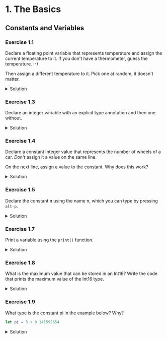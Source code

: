 
# 1. The Basics

## Constants and Variables

### Exercise 1.1

Declare a floating point variable that represents temperature and assign the current
temperature to it. If you don't have a thermometer, guess the temperature. :-)

Then assign a different temperature to it. Pick one at random, it doesn't matter.

<details>
<summary>Solution</summary>
```Swift
var currentTemperature = 18
print(currentTemperature)

currentTemperature = 12
print(currentTemperature)
```
</details>

### Exercise 1.2

Declare a constant integer value that represents the number of seconds in an hour
and assign that number to it on the same line.

Then try to assign a different value to the constant. Why doesn't it work?

<details>
<summary>Solution</summary>
```Swift
let secondsInADay = 3600
print(secondsInADay)

// This does not work, because it is a constant and thus cannot be changed.
secondsInADay = 1337
```
</details>

### Exercise 1.3

Declare an integer variable with an explicit type annotation and then one without.

<details>
<summary>Solution</summary>
```Swift
var someVariable: Int
var someOtherVariable = 1337
```
</details>

### Exercise 1.4

Declare a constant integer value that represents the number of wheels of a car.
*Don't* assign it a value on the same line.

On the next line, assign a value to the constant. Why does this work?

<details>
<summary>Solution</summary>
It works, because the constant can be assigned to once, but it doesn't have to be on the same line.
```Swift
let numberOfWheels: Int
numberOfWheels = 4
print(numberOfWheels)
```
</details>

### Exercise 1.5

Declare the constant π using the name π, which you can type by pressing `alt-p`.

<details>
<summary>Solution</summary>
```Swift
let π = 3.141592654

print(π)
```
</details>

### Exercise 1.6

Declare a variable using an emoji in the name.

<details>
<summary>Solution</summary>
```Swift
let 💩 = "turd"
```
</details>

### Exercise 1.7

Print a variable using the `print()` function.

<details>
<summary>Solution</summary>
```Swift
var year = 2016
print(year)
```
</details>

### Exercise 1.8

What is the maximum value that can be stored in an Int16? Write the code that prints the maximum value of the Int16 type.

<details>
<summary>Solution</summary>
```Swift
print(Int16.max)
```
</details>

### Exercise 1.9

What type is the constant pi in the example below? Why?

```Swift
let pi = 3 + 0.141592654
```

<details>
<summary>Solution</summary>
```Swift
let pi = 3 + 0.141592654

// Print the type of pi. The compiler inferred that it's a Double.
print(type(of: pi))
```
</details>

### Exercise 1.10

What happens if you try the following code? Why?

```Swift
let myNumber: UInt = -17
```

<details>
<summary>Solution</summary>
You get the following compiler error:
```
negative integer '-17' overflows when stored into unsigned type 'UInt'
```

UInt means Unsigned Integer, which means it cannot be negative.

```Swift
print(Int.min)
print(Int.max)

print(UInt.min)
print(UInt.max)
```
</details>


### Exercise 1.11

What happens if you try the following code? Why?

```Swift
let bigNumber: Int16 = 32767 + 1
```

<details>
<summary>Solution</summary>
The compiler reports an overflow error. The max value of Int16 is 32767.
</details>

### Exercise 1.12

Why does the following code not work? What do you need to add to it to make it work,
if we absolutely want to store this value as an integer, i.e. 3, but we don't want
to change the type of the variables?

```Swift
let pi = 3.141592654
let approximatePi: Int = pi
```

<details>
<summary>Solution</summary>
`pi` is a Double value. It must be explicitly converted to an Int.
```Swift
let pi = 3.141592654
let approximatePi: Int = Int(pi)

print(approximatePi)
```
</details>

### Exercise 1.13 EXTRA CREDIT

The following code will print `true`, which means that valueA and valueB are equal. Why are they equal?
(The `<<` is the bitshift left operator.)

```Swift
let valueA: Int16 = -0x8000
let valueB: Int16 = 0x4000 << 1

print(valueA == valueB)
```

<details>
<summary>Solution</summary>

Because integers are represented as two-complement values, 0x4000 << 1 for a 16 bit signed integer ends up being 0x8000 which is actually -32768. -0x8000 also ends up being represented as 0x8000 when the compiler stuffs the value into the 16 bit signed integer.

```Swift
print("0x4000 << 1 = \(0x4000 << 1)")

let valueA: Int16 = -0x8000
let valueB: Int16 = 0x4000 << 1

print("valueA = \(valueA)")
print("valueB = \(valueB)")

print(valueA == valueB)
```
</details>

## Comments

### Exercise 1.14

There are two types of comments. Single-line and multiline comments. Write one of both.

<details>
<summary>Solution</summary>
```Swift
// Single-line comment.
/*
 * Multiline comment.
 */
```
</details>

### Exercise 1.15

In Swift multiline comments can be nested. Write a nested multiline comment.

<details>
<summary>Solution</summary>
```Swift
/* This is the start of the first multiline comment.
 * /* This is the second, nested multiline comment. */
 * This is the end of the first multiline comment. */
```
</details>

## Semicolons

This is not really an exercise, but try to avoid using semicolons. If you have to use a semicolon, you are probably doing something wrong. :-) It's generally preferred code style to write each statement on its own row.

## Tuples

### Exercise 1.16

Assign a tuple with two values in it to a constant named `player`. The values could represent the number of a hockey player and the name of the hockey player. For example, Igor Larionov whose number used to be 8.

<details>
<summary>Solution</summary>
```Swift
let player = (8, "Igor Larionov")

// Or, you could name the elements.
let player = (number: 8, name: "Igor Larionov")

print(player)
```
</details>

### Exercise 1.17

OK, now you have a `player` tuple. Decompose (i.e. split) the number and the name into two constants named `number` and `name`. This could be done in at least three ways. Try all three.

<details>
<summary>Solution</summary>
```Swift
let player = (number: 8, name: "Igor Larionov")

// First solution
let (number, name) = player

// Second solution
let number = player.0
let name = player.1

// Third solution
let number = player.number
let name = player.name
```
</details>

## Optionals

### Exercise 1.18

Can a constant have an optional type? If you're not sure, try it and see what happens.

<details>
<summary>Solution</summary>
Yes, a constant can have an optional type:

```Swift
let value: Int? = nil
print(value)

let otherValue: Int? = 6
print(otherValue)
```
</details>

### Exercise 1.19

Why doesn't this work? What needs to be added to `value` on the second line for this to work?

```Swift
let value: Int? = 17
let banana: Int = value
```

<details>
<summary>Solution</summary>
You would need to force unwrap `value`.

```Swift
let value: Int? = 17
let banana: Int = value!
```
</details>

### Exercise 1.20

If `value` in the previous exercise had been zero, what would have happened if you force unwrapped `value`?

```Swift
let value: Int? = nil
let banana: Int = value!
```

<details>
<summary>Solution</summary>
The program would crash. You cannot force unwrap `nil`.
</details>

### Exercise 1.21

What would be a better way to assign `value` to the `banana` constant?

<details>
<summary>Solution</summary>
Optional binding using `if let` would be a better way.

```Swift
let value: Int? = 17
if let unwrappedValue = value {
    let banana: Int = unwrappedValue
}
```

You can even use the same name for the unwrapped value. I know, it seems weird at first, but you get used to it.

```Swift
let value: Int? = 17
if let value = value {
    let banana: Int = value
}
```
</details>
